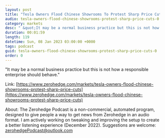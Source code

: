```yaml
---
layout: post
title: "Tesla Owners Flood Chinese Showrooms To Protest Sharp Price Cuts"
audio: tesla-owners-flood-chinese-showrooms-protest-sharp-price-cuts-0
category: markets
desc: " &quot;It may be a normal business practice but this is not how a responsible enterprise should behave.&quot;"
duration: 00:01:59
length: 119
datetime: Sun, 08 Jan 2023 03:00:00 +0000
tags: podcast
guid: tesla-owners-flood-chinese-showrooms-protest-sharp-price-cuts-0
order: 0
---
```

 &quot;It may be a normal business practice but this is not how a responsible enterprise should behave.&quot;

Link: [https://www.zerohedge.com/markets/tesla-owners-flood-chinese-showrooms-protest-sharp-price-cuts](https://www.zerohedge.com/markets/tesla-owners-flood-chinese-showrooms-protest-sharp-price-cuts)

About: The Zerohedge Podcast is a non-commercial, automated program, designed to give people a way to get news from Zerohedge in an audio format.  I am actively working on tweaking and improving the setup to create a better listening experience (December 2022).  Suggestions are welcome: [zerohedgePodcast@outlook.com](mailto:zerohedgePodcast@outlook.com)
